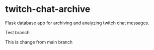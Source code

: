 # twitch-chat-archive
Flask database app for archiving and analyzing twitch chat messages.


Test branch


This is change from main branch

